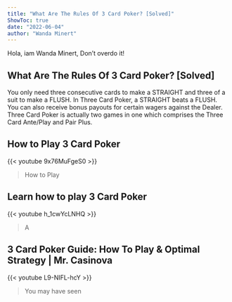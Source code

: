 ```yaml
---
title: "What Are The Rules Of 3 Card Poker? [Solved]"
ShowToc: true 
date: "2022-06-04"
author: "Wanda Minert" 
---
```


Hola, iam Wanda Minert, Don’t overdo it!
## What Are The Rules Of 3 Card Poker? [Solved]
 You only need three consecutive cards to make a STRAIGHT and three of a suit to make a FLUSH. In Three Card Poker, a STRAIGHT beats a FLUSH. You can also receive bonus payouts for certain wagers against the Dealer. Three Card Poker is actually two games in one which comprises the Three Card Ante/Play and Pair Plus.

## How to Play 3 Card Poker
{{< youtube 9x76MuFgeS0 >}}
>How to Play 

## Learn how to play 3 Card Poker
{{< youtube h_1cwYcLNHQ >}}
>A 

## 3 Card Poker Guide: How To Play & Optimal Strategy | Mr. Casinova
{{< youtube L9-NIFL-hcY >}}
>You may have seen 

